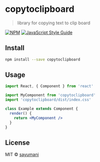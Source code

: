 # copytoclipboard

> library for copying text to clip board

[![NPM](https://img.shields.io/npm/v/copytoclipboard.svg)](https://www.npmjs.com/package/copytoclipboard) [![JavaScript Style Guide](https://img.shields.io/badge/code_style-standard-brightgreen.svg)](https://standardjs.com)

## Install

```bash
npm install --save copytoclipboard
```

## Usage

```jsx
import React, { Component } from 'react'

import MyComponent from 'copytoclipboard'
import 'copytoclipboard/dist/index.css'

class Example extends Component {
  render() {
    return <MyComponent />
  }
}
```

## License

MIT © [sayumani](https://github.com/sayumani)
